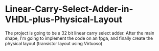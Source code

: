 # Linear-Carry-Select-Adder-in-VHDL-plus-Physical-Layout
The project is going to be a 32 bit linear carry select adder. After the main shape, I'm going to implement the code on an fpga, and finally create the physical layout (transistor layout using Virtuoso)
